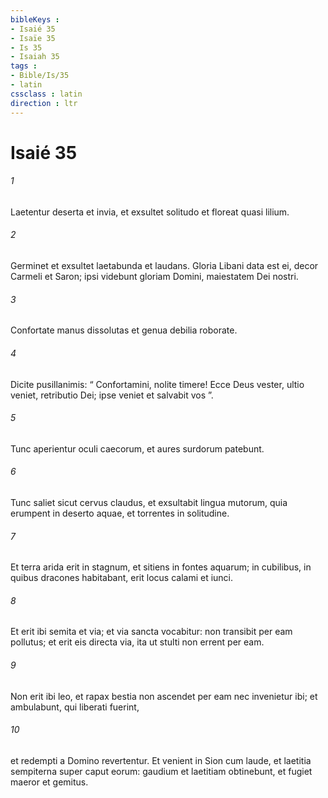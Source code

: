 ```yaml
---
bibleKeys : 
- Isaié 35
- Isaïe 35
- Is 35
- Isaiah 35
tags : 
- Bible/Is/35
- latin
cssclass : latin
direction : ltr
---
```


# Isaié 35

###### 1
Laetentur deserta et invia, et exsultet solitudo et floreat quasi lilium.
###### 2
Germinet et exsultet laetabunda et laudans. Gloria Libani data est ei, decor Carmeli et Saron; ipsi videbunt gloriam Domini, maiestatem Dei nostri.
###### 3
Confortate manus dissolutas et genua debilia roborate.
###### 4
Dicite pusillanimis: “ Confortamini, nolite timere! Ecce Deus vester, ultio veniet, retributio Dei; ipse veniet et salvabit vos ”.
###### 5
Tunc aperientur oculi caecorum, et aures surdorum patebunt.
###### 6
Tunc saliet sicut cervus claudus, et exsultabit lingua mutorum, quia erumpent in deserto aquae, et torrentes in solitudine.
###### 7
Et terra arida erit in stagnum, et sitiens in fontes aquarum; in cubilibus, in quibus dracones habitabant, erit locus calami et iunci.
###### 8
Et erit ibi semita et via; et via sancta vocabitur: non transibit per eam pollutus; et erit eis directa via, ita ut stulti non errent per eam.
###### 9
Non erit ibi leo, et rapax bestia non ascendet per eam nec invenietur ibi; et ambulabunt, qui liberati fuerint,
###### 10
et redempti a Domino revertentur. Et venient in Sion cum laude, et laetitia sempiterna super caput eorum: gaudium et laetitiam obtinebunt, et fugiet maeror et gemitus.
